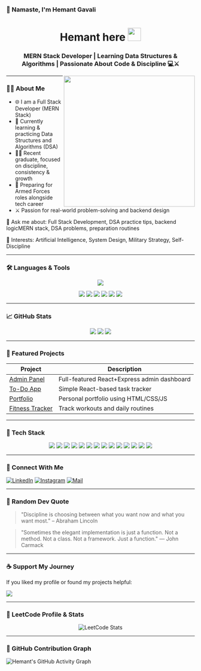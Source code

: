 ### 👋 Namaste, I'm Hemant Gavali

<h1 align="center">Hemant here <img src="https://media.giphy.com/media/hvRJCLFzcasrR4ia7z/giphy.gif" width="35"></h1>
<h3 align="center">MERN Stack Developer | Learning Data Structures & Algorithms | Passionate About Code & Discipline 💻⚔️</h3>

<img align="right" src="https://i.pinimg.com/originals/2f/63/41/2f6341078ffac67b3407f1d7e9e53f5c.gif" width="350" />

---

### 🧑‍💻 About Me

- 🌐 I am a Full Stack Developer (MERN Stack)
- 🧠 Currently learning & practicing Data Structures and Algorithms (DSA)
- 👨‍🎓 Recent graduate, focused on discipline, consistency & growth
- 💂 Preparing for Armed Forces roles alongside tech career
- ⚔️ Passion for real-world problem-solving and backend design

📩 Ask me about: Full Stack Development, DSA practice tips, backend logicMERN stack, DSA problems, preparation routines

🧠 Interests: Artificial Intelligence, System Design, Military Strategy, Self-Discipline

---

### 🛠️ Languages & Tools

<p align="center">
  <img src="https://skillicons.dev/icons?i=html,css,js,ts,react,next,nodejs,express,mongodb,java,python,git,github,vscode,figma,bootstrap,tailwind,linux,postgres,docker" />
</p>

<p align="center">
  <img src="https://img.shields.io/badge/-REST%20API-black?style=flat-square&logo=api&logoColor=white">
  <img src="https://img.shields.io/badge/-JWT-black?style=flat-square&logo=jsonwebtokens&logoColor=white">
  <img src="https://img.shields.io/badge/-Socket.IO-black?style=flat-square&logo=socketdotio&logoColor=white">
  <img src="https://img.shields.io/badge/-Realtime%20Chat-black?style=flat-square&logo=wechat&logoColor=white">
  <img src="https://img.shields.io/badge/-Cloudinary-black?style=flat-square&logo=cloudinary&logoColor=white">
  <img src="https://img.shields.io/badge/-Firebase-black?style=flat-square&logo=firebase&logoColor=white">
</p>

---

### 📈 GitHub Stats

<p align="center">
  <img src="https://github-readme-stats.vercel.app/api?username=hemantgavali&show_icons=true&theme=tokyonight" />
  <img src="https://github-readme-streak-stats.herokuapp.com?user=hemantgavali&theme=tokyonight" />
  <img src="https://github-readme-stats.vercel.app/api/top-langs/?username=hemantgavali&layout=compact&theme=tokyonight" />
</p>

---

### 📌 Featured Projects

| Project | Description |
|--------|-------------|
| [Admin Panel](https://github.com/hemantgavali/admin-dashboard) | Full-featured React+Express admin dashboard |
| [To-Do App](https://github.com/hemantgavali/todo-react) | Simple React-based task tracker |
| [Portfolio](https://github.com/hemantgavali/portfolio) | Personal portfolio using HTML/CSS/JS |
| [Fitness Tracker](https://github.com/hemantgavali/fit-tracker) | Track workouts and daily routines |

---

### 🧰 Tech Stack

<p align="center">
  <img src="https://img.shields.io/badge/-HTML5-E34F26?style=for-the-badge&logo=html5&logoColor=white" />
  <img src="https://img.shields.io/badge/-CSS3-1572B6?style=for-the-badge&logo=css3&logoColor=white" />
  <img src="https://img.shields.io/badge/-JavaScript-F7DF1E?style=for-the-badge&logo=javascript&logoColor=black" />
  <img src="https://img.shields.io/badge/-TypeScript-3178C6?style=for-the-badge&logo=typescript&logoColor=white" />
  <img src="https://img.shields.io/badge/-React-61DAFB?style=for-the-badge&logo=react&logoColor=black" />
  <img src="https://img.shields.io/badge/-Node.js-339933?style=for-the-badge&logo=node.js&logoColor=white" />
  <img src="https://img.shields.io/badge/-Express.js-000000?style=for-the-badge&logo=express&logoColor=white" />
  <img src="https://img.shields.io/badge/-MongoDB-47A248?style=for-the-badge&logo=mongodb&logoColor=white" />
  <img src="https://img.shields.io/badge/-Java-007396?style=for-the-badge&logo=java&logoColor=white" />
  <img src="https://img.shields.io/badge/-Python-3776AB?style=for-the-badge&logo=python&logoColor=white" />
  <img src="https://img.shields.io/badge/-Firebase-FFCA28?style=for-the-badge&logo=firebase&logoColor=black" />
  <img src="https://img.shields.io/badge/-Docker-2496ED?style=for-the-badge&logo=docker&logoColor=white" />
  <img src="https://img.shields.io/badge/-Linux-FCC624?style=for-the-badge&logo=linux&logoColor=black" />
  <img src="https://img.shields.io/badge/-VSCode-007ACC?style=for-the-badge&logo=visualstudiocode&logoColor=white" />
</p>

---

### 🔗 Connect With Me

[![LinkedIn](https://img.shields.io/badge/-LinkedIn-0077B5?style=flat-square&logo=linkedin&logoColor=white)](https://linkedin.com/in/hemantgavali)
[![Instagram](https://img.shields.io/badge/-Instagram-E4405F?style=flat-square&logo=instagram&logoColor=white)](https://instagram.com/yourprofile)
[![Mail](https://img.shields.io/badge/-Gmail-D14836?style=flat-square&logo=gmail&logoColor=white)](mailto:yourmail@gmail.com)

---

### 💬 Random Dev Quote

> "Discipline is choosing between what you want now and what you want most." – Abraham Lincoln

> "Sometimes the elegant implementation is just a function. Not a method. Not a class. Not a framework. Just a function." — John Carmack

---

### ☕ Support My Journey

If you liked my profile or found my projects helpful:

<a href="https://www.buymeacoffee.com/yourlink"><img src="https://img.buymeacoffee.com/button-api/?text=Buy me a coffee&emoji=☕&slug=hemantgavali&button_colour=FFDD00&font_colour=000000&font_family=Comic&outline_colour=000000&coffee_colour=ffffff" /></a>

---

### 🧠 LeetCode Profile & Stats

<p align="center">
  <img src="https://leetcard.jacoblin.cool/hemantgavali?theme=dark&font=Karma&ext=heatmap" alt="LeetCode Stats" />
</p>

---

### 📅 GitHub Contribution Graph

![Hemant's GitHub Activity Graph](https://github-readme-activity-graph.cyclic.app/graph?username=hemantgavali&theme=tokyo-night&hide_border=true)

